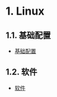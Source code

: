 # 1. Linux
## 1.1. 基础配置
- [基础配置](notes/OS/Linux/基础配置/基础配置.md)

## 1.2. 软件
- [软件](notes/OS/Linux/软件/软件.md)